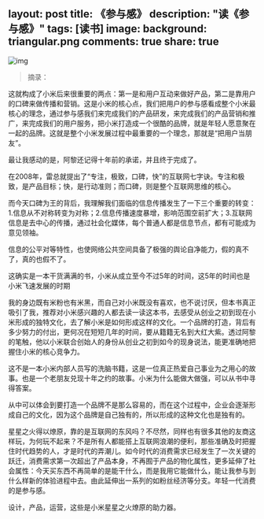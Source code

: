layout: post
title: 《参与感》
description: "读《参与感》"
tags: [读书]
image:
background: triangular.png
comments: true
share: true
---

![img](http://img13.360buyimg.com/n0/jfs/t253/318/553696260/325473/3ec3fbcb/53ed79bdNdb75bbad.jpg)

>摘录：

这就构成了小米后来很重要的两点：第一是和用户互动来做好产品，第二是靠用户的口碑来做传播和营销。这是小米的核心点，我们把用户的参与感看成整个小米最核心的理念，通过参与感我们来完成我们的产品研发，来完成我们的产品营销和推广，来完成我们的用户服务，把小米打造成一个很酷的品牌，就是年轻人愿意聚在一起的品牌。这就是整个小米发展过程中最重要的一个理念，那就是“把用户当朋友”。

最让我感动的是，阿黎还记得十年前的承诺，并且终于完成了。

在2008年，雷总就提出了“专注，极致，口碑，快”的互联网七字诀。专注和极致，是产品目标；快，是行动准则；而口碑，则是整个互联网思维的核心。

而今天口碑为王的背后，我理解我们面临的信息传播发生了一下三个重要的转变：1.信息从不对称转变为对称；2.信息传播速度暴增，影响范围空前扩大；3.互联网信息是去中心的传播，通过社会化媒体，每个普通人都是信息节点，都有可能成为意见领袖。

信息的公平对等特性，也使网络公共空间具备了极强的舆论自净能力，假的真不了，真的也假不了。



这确实是一本干货满满的书，小米从成立至今不过5年的时间，这5年的时间也是小米飞速发展的时期

我的身边既有米粉也有米黑，而自己对小米既没有喜欢，也不说讨厌，但本书真正吸引了我，推荐对小米感兴趣的人都去读一读这本书，去感受从创业之初到现在小米形成的独特文化，去了解小米是如何形成这样的文化。一个品牌的打造，背后有多少努力的付出，更何况在短短几年的时间，要从籍籍无名到大红大紫。透过阿黎的笔触，他以小米联合创始人的身份从创业之初到如今的现身说法，能更准确地把握住小米的核心竞争力。

这不是一本小米内部人员写的洗脑书籍，这是一位真正热爱自己事业为之用心的故事。也是一个老朋友兑现十年之约的故事。小米为什么能做大做强，可以从书中寻得答案。

从中可以体会到要打造一个品牌不是那么容易的，而在这个过程中，企业会逐渐形成自己的文化，因为这个品牌是自己独有的，所以形成的这种文化也是独有的。

星星之火得以燎原，靠的是互联网的东风吗？不尽然，同样也有很多其他的友商这样玩，为何玩不起来？不是所有人都能搭上互联网浪潮的便利，那些准确及时把握住时代趋势的人，才是时代的弄潮儿。如今时代的消费需求已经发生了一次关键的跃迁，消费需求第一次超出了产品本身，不再囿于产品的物化属性，更多延伸了社会属性：今天买东西不再简单的是能干什么，而是我用它能做什么，能让我参与到什么样新的体验进程中去。由此延伸出一系列的如粉丝经济等分支。年轻一代消费的是参与感。

设计，产品，运营，这些是小米星星之火燎原的助力器。